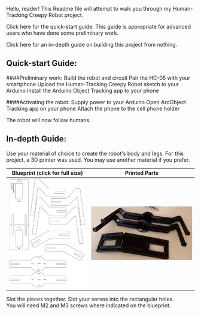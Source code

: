 Hello, reader!  This Readme file will attempt to walk you through my Human-Tracking Creepy Robot project.

Click here for the quick-start guide.  This guide is appropriate for advanced users who have done some preliminary work.

Click here for an in-depth guide on building this project from nothing.




## Quick-start Guide:

####Preliminary work:
Build the robot and circuit
Pair the HC-05 with your smartphone
Upload the Human-Tracking Creepy Robot sketch to your Arduino
Install the Arduino Object Tracking app to your phone

####Activating the robot:
Supply power to your Arduino
Open ArdObject Tracking app on your phone
Attach the phone to the cell phone holder

The robot will now follow humans.



## In-depth Guide:

Use your material of choice to create the robot's body and legs.  For this project, a 3D printer was used.  You may use another material if you prefer.

Blueprint (click for full size)    |  Printed Parts
:-------------------------:|:-------------------------:
![](/Images/walker.png)  |  ![](/Images/printedparts.png)

Slot the pieces together.  Slot your servos into the rectangular holes.  
You will need M2 and M3 screws where indicated on the blueprint.

